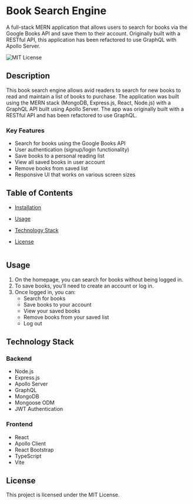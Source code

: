 # Book Search Engine

A full-stack MERN application that allows users to search for books via the Google Books API and save them to their account. Originally built with a RESTful API, this application has been refactored to use GraphQL with Apollo Server.

![MIT License](https://img.shields.io/badge/license-MIT-green)

## Description

This book search engine allows avid readers to search for new books to read and maintain a list of books to purchase. The application was built using the MERN stack (MongoDB, Express.js, React, Node.js) with a GraphQL API built using Apollo Server. The app was originally built with a RESTful API and has been refactored to use GraphQL.

### Key Features

- Search for books using the Google Books API
- User authentication (signup/login functionality)
- Save books to a personal reading list
- View all saved books in user account
- Remove books from saved list
- Responsive UI that works on various screen sizes

## Table of Contents

- [Installation](#installation)
- [Usage](#usage)
- [Technology Stack](#technology-stack)
- [License](#license)

   ```

## Usage

1. On the homepage, you can search for books without being logged in.
2. To save books, you'll need to create an account or log in.
3. Once logged in, you can:
   - Search for books
   - Save books to your account
   - View your saved books
   - Remove books from your saved list
   - Log out

## Technology Stack

### Backend
- Node.js
- Express.js
- Apollo Server
- GraphQL
- MongoDB
- Mongoose ODM
- JWT Authentication

### Frontend
- React
- Apollo Client
- React Bootstrap
- TypeScript
- Vite

## License

This project is licensed under the MIT License.